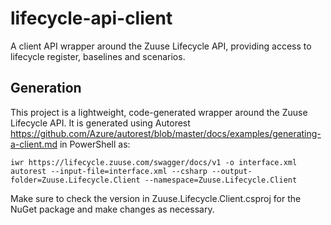 # lifecycle-api-client
A client API wrapper around the Zuuse Lifecycle API, providing access to lifecycle register, baselines and scenarios.

## Generation
This project is a lightweight, code-generated wrapper around the Zuuse Lifecycle API.  It is generated using Autorest https://github.com/Azure/autorest/blob/master/docs/examples/generating-a-client.md in PowerShell as:

```
iwr https://lifecycle.zuuse.com/swagger/docs/v1 -o interface.xml
autorest --input-file=interface.xml --csharp --output-folder=Zuuse.Lifecycle.Client --namespace=Zuuse.Lifecycle.Client
```

Make sure to check the version in Zuuse.Lifecycle.Client.csproj for the NuGet package and make changes as necessary.
